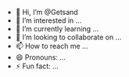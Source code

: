 - 👋 Hi, I’m @Getsand
- 👀 I’m interested in ...
- 🌱 I’m currently learning ...
- 💞️ I’m looking to collaborate on ...
- 📫 How to reach me ...
- 😄 Pronouns: ...
- ⚡ Fun fact: ...

<!---
Getsand/Getsand is a ✨ special ✨ repository because its `README.md` (this file) appears on your GitHub profile.
You can click the Preview link to take a look at your changes.
--->
